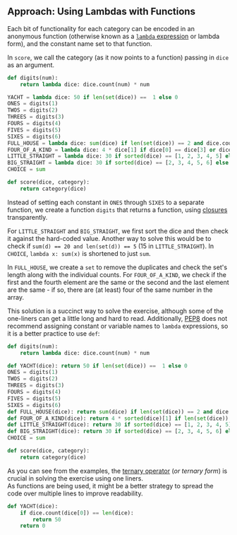 ## Approach: Using Lambdas with Functions
Each bit of functionality for each category can be encoded in an anonymous function (otherwise known as a [`lambda` expression][lambda] or lambda form), and the constant name set to that function.

In `score`, we call the category (as it now points to a function) passing in `dice` as an argument.

```python
def digits(num):
    return lambda dice: dice.count(num) * num

YACHT = lambda dice: 50 if len(set(dice)) ==  1 else 0
ONES = digits(1)
TWOS = digits(2)
THREES = digits(3)
FOURS = digits(4)
FIVES = digits(5)
SIXES = digits(6)
FULL_HOUSE = lambda dice: sum(dice) if len(set(dice)) == 2 and dice.count(dice[0]) in [2, 3] else 0
FOUR_OF_A_KIND = lambda dice: 4 * dice[1] if dice[0] == dice[3] or dice[1] == dice[4] else 0
LITTLE_STRAIGHT = lambda dice: 30 if sorted(dice) == [1, 2, 3, 4, 5] else 0
BIG_STRAIGHT = lambda dice: 30 if sorted(dice) == [2, 3, 4, 5, 6] else 0
CHOICE = sum

def score(dice, category):
    return category(dice)
``` 


Instead of setting each constant in `ONES` through `SIXES` to a separate function, we create a function `digits` that returns a function, using [closures][closures] transparently.

For `LITTLE_STRAIGHT` and `BIG_STRAIGHT`, we first sort the dice and then check it against the hard-coded value. 
Another way to solve this would be to check if `sum(d) == 20 and len(set(d)) == 5` (15 in `LITTLE_STRAIGHT`).
In `CHOICE`, `lambda x: sum(x)` is shortened to just `sum`.

In `FULL_HOUSE`, we create a `set` to remove the duplicates and check the set's length along with the individual counts. 
For `FOUR_OF_A_KIND`, we check if the first and the fourth element are the same or the second and the last element are the same - if so, there are (at least) four of the same number in the array. 

This solution is a succinct way to solve the exercise, although some of the one-liners can get a little long and hard to read. 
Additionally, [PEP8][pep8] does not recommend assigning constant or variable names to `lambda` expressions, so it is a better practice to use `def`:
```python
def digits(num):
    return lambda dice: dice.count(num) * num

def YACHT(dice): return 50 if len(set(dice)) ==  1 else 0
ONES = digits(1)
TWOS = digits(2)
THREES = digits(3)
FOURS = digits(4)
FIVES = digits(5)
SIXES = digits(6)
def FULL_HOUSE(dice): return sum(dice) if len(set(dice)) == 2 and dice.count(dice[0]) in [2, 3] else 0
def FOUR_OF_A_KIND(dice): return 4 * sorted(dice)[1] if len(set(dice)) < 3 and dice.count(dice[0]) in (1, 4, 5) else 0
def LITTLE_STRAIGHT(dice): return 30 if sorted(dice) == [1, 2, 3, 4, 5] else 0
def BIG_STRAIGHT(dice): return 30 if sorted(dice) == [2, 3, 4, 5, 6] else 0
CHOICE = sum

def score(dice, category):
    return category(dice)
```

As you can see from the examples, the [ternary operator][ternary-operator] (_or ternary form_) is crucial in solving the exercise using one liners.  
As functions are being used, it might be a better strategy to spread the code over multiple lines to improve readability.
```python
def YACHT(dice):
    if dice.count(dice[0]) == len(dice):
        return 50
    return 0
```

[closures]: https://www.programiz.com/python-programming/closure
[ternary-operator]: https://www.tutorialspoint.com/ternary-operator-in-python
[lambda]: https://docs.python.org/3/howto/functional.html?highlight=lambda#small-functions-and-the-lambda-expression    
[pep8]: https://peps.python.org/pep-0008/